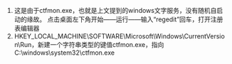 1. 这是由于ctfmon.exe，也就是上文提到的windows文字服务，没有随机自启动的缘故。
点击桌面左下角开始——运行——输入“regedit”回车，打开注册表编辑器
2. HKEY_LOCAL_MACHINE\SOFTWARE\Microsoft\Windows\CurrentVersion\Run，新建一个字符串类型的键值ctfmon.exe，指向C:\windows\system32\ctfmon.exe
